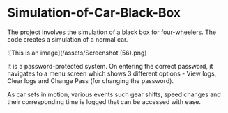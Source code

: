 # Simulation-of-Car-Black-Box

The project involves the simulation of a black box for four-wheelers. The code creates a simulation of a normal car. 

![This is an image](/assets/Screenshot (56).png)

It is a password-protected system. On entering the correct password, it navigates to a menu screen which shows 3 different options - View logs, Clear logs and Change Pass (for changing the password). 


As car sets in motion, various events such gear shifts, speed changes and their corresponding time is logged that can be accessed with ease. 


